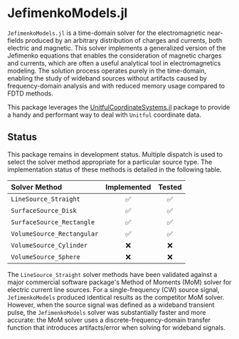 # JefimenkoModels.jl

`JefimenkoModels.jl` is a time-domain solver for the electromagnetic near-fields produced by
an arbitrary distribution of charges and currents, both electric and magnetic. This solver
implements a generalized version of the Jefimenko equations that enables the consideration of
magnetic charges and currents, which are often a useful analytical tool in electromagnetics
modeling. The solution process operates purely in the time-domain, enabling the study of
wideband sources without artifacts caused by frequency-domain analysis and with reduced
memory usage compared to FDTD methods.

This package leverages the
[UnitfulCoordinateSystems.jl](https://gitlab.com/mike.ingold/unitfulcoordinatesystems.jl)
package to provide a handy and performant way to deal with `Unitful` coordinate data.

## Status

This package remains in development status. Multiple dispatch is used to select the solver
method appropriate for a particular source type. The implementation status of these methods
is detailed in the following table.

| Solver Method | Implemented | Tested |
|:---|:---:|:---:|
| `LineSource_Straight`       | :white_check_mark: | :white_check_mark: |
| `SurfaceSource_Disk`        | :white_check_mark: | :white_check_mark: |
| `SurfaceSource_Rectangle`   | :white_check_mark: | :white_check_mark: |
| `VolumeSource_Rectangular`  | :white_check_mark: | :white_check_mark: |
| `VolumeSource_Cylinder`     |         :x:        |         :x:        |
| `VolumeSource_Sphere`       |         :x:        |         :x:        |

The `LineSource_Straight` solver methods have been validated against a major commercial
software package's Method of Moments (MoM) solver for electric current line sources. For a
single-frequency (CW) source signal, `JefimenkoModels` produced identical results as the
competitor MoM solver. However, when the source signal was defined as a wideband transient
pulse, the `JefimenkoModels` solver was substantially faster and more accurate: the MoM
solver uses a discrete-frequency-domain transfer function that introduces artifacts/error
when solving for wideband signals.

